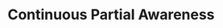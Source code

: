 ---
ee_id_thing: '49'
site: '1'
type: '2'
inv_num: 2008-020
add_credit:
url: 2008-020-continuous-partial-awareness-performance
title: Continuous Partial Awareness
year: '2008'
display_year: '2008'
medium: Lecture
dims:
pitch: "​Performance listing some ideas for projects."
ps:
live_url:
youtube:
https://github.com/coryarcangel/alu:
imgs: 2008-020-Continuous-Play-Perf-View-2-database-IH.jpg
subheading: "(Performance)"
download:
commission:
related: "[70] [2009-049-continuous-partial-awareness-pdf] 2009-049 Continuous Partial
  Awareness (PDF)"
layout: things-i-made
---